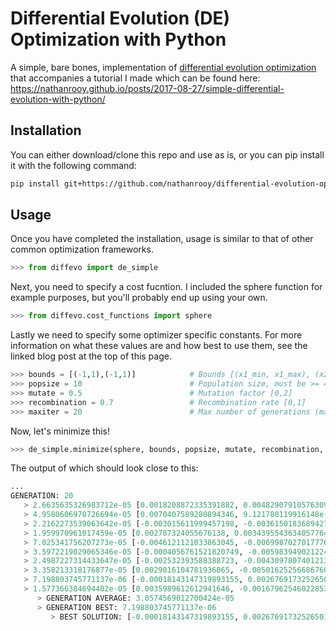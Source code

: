 # Differential Evolution (DE) Optimization with Python
A simple, bare bones, implementation of <a target="_blank" href="https://en.wikipedia.org/wiki/Differential_evolution">differential evolution optimization</a> that accompanies a tutorial I made which can be found here: https://nathanrooy.github.io/posts/2017-08-27/simple-differential-evolution-with-python/

## Installation
You can either download/clone this repo and use as is, or you can pip install it with the following command:
```sh
pip install git+https://github.com/nathanrooy/differential-evolution-optimization
```

## Usage
Once you have completed the installation, usage is similar to that of other common optimization frameworks.
```py
>>> from diffevo import de_simple
```
Next, you need to specify a cost fucntion. I included the sphere function for example purposes, but you'll probably end up using your own.
```py
>>> from diffevo.cost_functions import sphere
```
Lastly we need to specify some optimizer specific constants. For more information on what these values are and how best to use them, see the linked blog post at the top of this page.

```py
>>> bounds = [(-1,1),(-1,1)]            # Bounds [(x1_min, x1_max), (x2_min, x2_max),...]
>>> popsize = 10                        # Population size, must be >= 4
>>> mutate = 0.5                        # Mutation factor [0,2]
>>> recombination = 0.7                 # Recombination rate [0,1]
>>> maxiter = 20                        # Max number of generations (maxiter)
```
Now, let's minimize this!
```py
>>> de_simple.minimize(sphere, bounds, popsize, mutate, recombination, maxiter)
```
The output of which should look close to this:
```py
...
GENERATION: 20
   > 2.6635635326983712e-05 [0.0018208872335391882, 0.004829079105763097]
   > 4.9580606970726694e-05 [0.0070407589280894346, 9.121780119916148e-05]
   > 2.2162273539063642e-05 [-0.003015611999457198, -0.003615018368942736]
   > 1.959970961017459e-05 [0.002787324055676138, 0.0034395543634057764]
   > 7.025341756207273e-05 [-0.0046121121033863045, -0.006998702701777687]
   > 3.5972219029065346e-05 [-0.0004056761521820749, -0.005983949021224704]
   > 2.4987227314433647e-05 [-0.002532393588388723, -0.0043097807401213965]
   > 3.358213318176877e-05 [0.0029016104781936065, -0.0050162525668676055]
   > 7.198803745771137e-06 [-0.00018143147319893155, 0.002676917325265015]
   > 1.577366384694402e-05 [0.0035989612612941646, -0.0016796254602285399]
      > GENERATION AVERAGE: 3.0574569012700424e-05
      > GENERATION BEST: 7.198803745771137e-06
         > BEST SOLUTION: [-0.00018143147319893155, 0.002676917325265015] 

```


